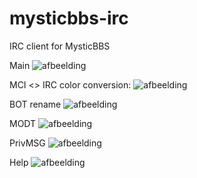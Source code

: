 # mysticbbs-irc
IRC client for MysticBBS

Main
![afbeelding](https://user-images.githubusercontent.com/472432/149822957-6bbaf478-1ab1-4e36-bef1-ef1ec1af4a22.png)

MCI <> IRC color conversion:
![afbeelding](https://user-images.githubusercontent.com/472432/149822975-af312acf-9040-44e5-9b9a-70901912b213.png)

BOT rename
![afbeelding](https://user-images.githubusercontent.com/472432/149823015-c3ac4d38-380b-437c-93da-037abcbe2bb7.png)

MODT
![afbeelding](https://user-images.githubusercontent.com/472432/149823047-5c725d7b-a93b-495e-bed7-8899cef64337.png)

PrivMSG
![afbeelding](https://user-images.githubusercontent.com/472432/149823059-fcb4e8d6-23d3-435c-b324-ac6df240fd4a.png)

Help
![afbeelding](https://user-images.githubusercontent.com/472432/149824285-dbbb3018-fc1f-496c-9b8f-77865cb06280.png)
